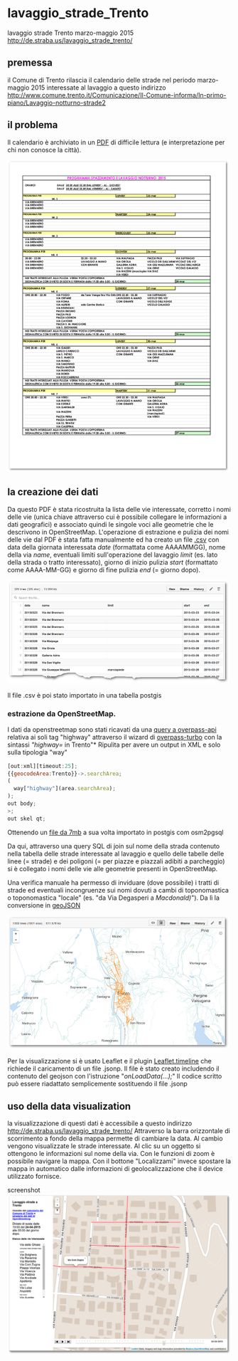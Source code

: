 # lavaggio_strade_Trento
lavaggio strade Trento marzo-maggio 2015
http://de.straba.us/lavaggio_strade_trento/

## premessa
il Comune di Trento rilascia il calendario delle strade nel periodo marzo-maggio 2015 interessate al lavaggio a questo indirizzo
http://www.comune.trento.it/Comunicazione/Il-Comune-informa/In-primo-piano/Lavaggio-notturno-strade2

## il problema
Il calendario è archiviato in un [PDF](https://github.com/napo/lavaggio_strade_trento/raw/master/raw_data/SPAZZAMENTO%20E%20LAVAGGIO%20NOTTURNO%202015.pdf) di difficile lettura (e interpretazione per chi non conosce la città).

<img src="https://raw.githubusercontent.com/napo/lavaggio_strade_trento/master/raw_data/screenshots/first_page_calendario_comune_trento_lavaggio_strade.png" width="500px"/>

## la creazione dei dati
Da questo PDF è stata ricostruita la lista delle vie interessate, corretto i nomi delle vie (unica chiave attraverso cui è possibile collegare le informazioni a dati geografici) e associato quindi le singole voci alle geometrie che le descrivono in OpenStreetMap.
L'operazione di estrazione e pulizia dei nomi delle vie dal PDF è stata fatta manualmente ed ha creato un file [.csv](https://raw.githubusercontent.com/napo/lavaggio_strade_trento/master/raw_data/roads/lavaggio_strade.csv) con data della giornata interessata *date* (formattata come AAAAMMGG), nome della via *name*, eventuali limiti sull'operazione del lavaggio *limit* (es. lato della strada o tratto interessato), giorno di inizio pulizia *start* (formattato come AAAA-MM-GG) e giorno di fine pulizia *end* (= giorno dopo).

<img src="https://raw.githubusercontent.com/napo/lavaggio_strade_trento/master/raw_data/screenshots/elenco_strade_csv.png" width="500px"/>

Il file .csv è poi stato importato in una tabella postgis

### estrazione da OpenStreetMap.
I dati da openstreetmap sono stati ricavati da una [query a overpass-api](http://overpass-api.de/api/interpreter?data=%5Bout%3Axml%5D%5Btimeout%3A25%5D%3B%0Aarea%283600046663%29-%3E.searchArea%3B%0A%28%0A%20%20way%5B%22highway%22%5D%28area.searchArea%29%3B%0A%20%20relation%5B%22highway%22%5D%28area.searchArea%29%3B%0A%29%3B%0Aout%20body%3B%0A%3E%3B%0Aout%20skel%20qt%3B) relativa ai soli tag "highway" attraverso il wizard di [overpass-turbo](http://overpass-turbo.eu) con la sintassi *"highway=* in Trento"*
Ripulita per avere un output in XML e solo sulla tipologia "way"
```javascript
[out:xml][timeout:25];
{{geocodeArea:Trento}}->.searchArea;
(
  way["highway"](area.searchArea);
);
out body;
>;
out skel qt;
```
Ottenendo un [file da 7mb](https://github.com/napo/lavaggio_strade_trento/raw/master/raw_data/osm/highways_trento.osm.bz2) a sua volta importato in postgis com osm2pgsql

Da qui, attraverso una query SQL di join sul nome della strada contenuto nella tabella delle strade interessate al lavaggio e quello delle tabelle delle linee (= strade) e dei poligoni (= per piazze e piazzali adibiti a parcheggio) si è collegato i nomi delle vie alle geometrie presenti in OpenStreetMap.

Una verifica manuale ha permesso di inviduare (dove possibile) i tratti di strade ed eventuali incongruenze sui nomi dovuti a cambi di toponomastica o toponomastica "locale" (es. "da Via Degasperi a *Macdonald)*").
Da lì la conversione in [geoJSON](https://github.com/napo/lavaggio_strade_trento/blob/master/raw_data/lavaggio_strade.geojson) 

<img src="https://raw.githubusercontent.com/napo/lavaggio_strade_trento/master/raw_data/screenshots/geojson.png" width="500px"/>

Per la visualizzazione si è usato Leaflet e il plugin [Leaflet.timeline](http://skeate.github.io/Leaflet.timeline/) che richiede il caricamento di un file .jsonp.
Il file è stato creato includendo il contenuto del geojson con l'istruzione "*onLoadData(...);*" 
Il codice scritto può essere riadattato semplicemente sostituendo il file .jsonp

## uso della data visualization
la visualizzazione di questi dati è accessibile a questo indirizzo http://de.straba.us/lavaggio_strade_trento/
Attraverso la barra orizzontale di scorrimento a fondo della mappa permette di cambiare la data.
Al cambio vengono visualizzate le strade interessate.
Al clic su un oggetto si ottengono le informazioni sul nome della via.
Con le funzioni di zoom è possibile navigare la mappa.
Con il bottone "Localizzami" invece spostare la mappa in automatico dalle informazioni di geolocalizzazione che il device utilizzato fornisce.

screenshot ![Alt 'le strade da pulire il 24 aprile 2014'](https://raw.githubusercontent.com/napo/lavaggio_strade_trento/master/img/lavaggio_strade_trento.png)

